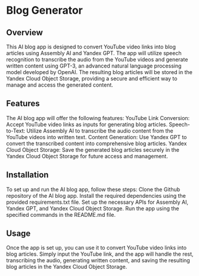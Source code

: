 # Blog Generator

## Overview
This AI blog app is designed to convert YouTube video links into blog articles using Assembly AI and Yandex GPT. The app will utilize speech recognition to transcribe the audio from the YouTube videos and generate written content using GPT-3, an advanced natural language processing model developed by OpenAI. The resulting blog articles will be stored in the Yandex Cloud Object Storage, providing a secure and efficient way to manage and access the generated content.

## Features
The AI blog app will offer the following features:
YouTube Link Conversion: Accept YouTube video links as inputs for generating blog articles.
Speech-to-Text: Utilize Assembly AI to transcribe the audio content from the YouTube videos into written text.
Content Generation: Use Yandex GPT to convert the transcribed content into comprehensive blog articles.
Yandex Cloud Object Storage: Save the generated blog articles securely in the Yandex Cloud Object Storage for future access and management.

## Installation
To set up and run the AI blog app, follow these steps:
Clone the Github repository of the AI blog app.
Install the required dependencies using the provided requirements.txt file.
Set up the necessary APIs for Assembly AI, Yandex GPT, and Yandex Cloud Object Storage.
Run the app using the specified commands in the README.md file.

## Usage
Once the app is set up, you can use it to convert YouTube video links into blog articles. Simply input the YouTube link, and the app will handle the rest, transcribing the audio, generating written content, and saving the resulting blog articles in the Yandex Cloud Object Storage.
